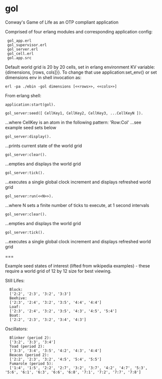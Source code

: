 gol
===
Conway's Game of Life as an OTP compliant application 

Comprised of four erlang modules and corresponding application config:

     gol_app.erl
     gol_supervisor.erl
     gol_server.erl
     gol_cell.erl
     gol.app.src

Default world grid is 20 by 20 cells, set in erlang environment KV variable:
{dimensions, [rows, cols]}}. To change that use application:set_env() or set
dimensions env in shell invocation as:

	erl -pa ./ebin -gol dimensions [<<rows>>, <<cols>>]

From erlang shell:

	application:start(gol).

	gol_server:seed([ CellKey1, CellKey2, CellKey3, ...CellKeyN ]).

...where CellKey is an atom in the following pattern:  'Row:Col' 
...see example seed sets below

	gol_server:display().

...prints current state of the world grid

	gol_server:clear().

...empties and displays the world grid

	gol_server:tick().

...executes a single global clock increment and displays refreshed world grid

	gol_server:run(<<N>>).

...where N sets a finite number of ticks to execute, at 1 second intervals

	gol_server:clear().

...empties and displays the world grid

	gol_server:tick().

...executes a single global clock increment and displays refreshed world grid

===

Example seed states of interest (lifted from wikipedia examples) - these require a world grid of 12 by 12 size for best viewing.
 
Still Lifes:

      Block: 
      ['2:2', '2:3', '3:2', '3:3']
      Beehive: 
      ['2:3', '2:4', '3:2', '3:5', '4:4', '4:4']
      Loaf:
      ['2:3', '2:4', '3:2', '3:5', '4:3', '4:5', '5:4']
      Boat:
      ['2:2', '2:3', '3:2', '3:4', '4:3']

Oscillators:

      Blinker (period 2):
      ['3:2', '3:3', '3:4']
      Toad (period 2):
      ['3:3', '3:4', '3:5', '4:2', '4:3', '4:4']
      Beacon (period 2):
      ['2:2', '2:3', '3:2', '4:5', '5:4', '5:5']
      Fumarole (period 5):
      ['1:4', '1:5', '2:2', '2:7', '3:2', '3:7', '4:2', '4:7', '5:3', '5:6', '6:1', '6:3', '6:6', '6:8', '7:1', '7:2', '7:7', '7:8']
